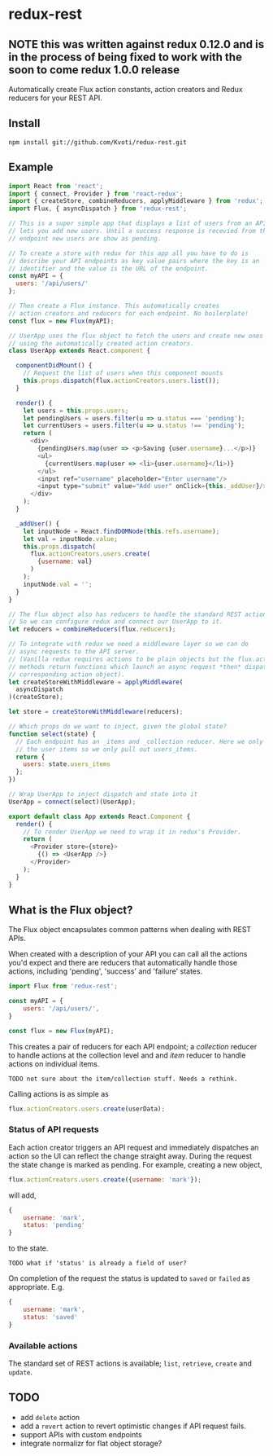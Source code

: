 # redux-rest

## NOTE this was written against redux 0.12.0 and is in the process of being fixed to work with the soon to come redux 1.0.0 release

Automatically create Flux action constants, action creators and Redux
reducers for your REST API.

## Install
```
npm install git://github.com/Kvoti/redux-rest.git
```

## Example
```js
import React from 'react';
import { connect, Provider } from 'react-redux';
import { createStore, combineReducers, applyMiddleware } from 'redux';
import Flux, { asyncDispatch } from 'redux-rest';

// This is a super simple app that displays a list of users from an API and
// lets you add new users. Until a success response is recevied from the API
// endpoint new users are show as pending.

// To create a store with redux for this app all you have to do is
// describe your API endpoints as key value pairs where the key is an
// identifier and the value is the URL of the endpoint.
const myAPI = {
  users: '/api/users/'
};

// Then create a Flux instance. This automatically creates
// action creators and reducers for each endpoint. No boilerplate!
const flux = new Flux(myAPI);

// UserApp uses the flux object to fetch the users and create new ones
// using the automatically created action creators.
class UserApp extends React.component {

  componentDidMount() {
    // Request the list of users when this component mounts
    this.props.dispatch(flux.actionCreators.users.list());
  }

  render() {
    let users = this.props.users;
    let pendingUsers = users.filter(u => u.status === 'pending');
    let currentUsers = users.filter(u => u.status !== 'pending');
    return (
      <div>
        {pendingUsers.map(user => <p>Saving {user.username}...</p>)}
        <ul>
          {currentUsers.map(user => <li>{user.username}</li>)}
        </ul>
        <input ref="username" placeholder="Enter username"/>
        <input type="submit" value="Add user" onClick={this._addUser}/>
      </div>
    );
  }

  _addUser() {
    let inputNode = React.findDOMNode(this.refs.username);
    let val = inputNode.value;
    this.props.dispatch(
      flux.actionCreators.users.create(
        {username: val}
      )
    );
    inputNode.val = '';
  }
}

// The flux object also has reducers to handle the standard REST actions
// So we can configure redux and connect our UserApp to it.
let reducers = combineReducers(flux.reducers);

// To integrate with redux we need a middleware layer so we can do
// async requests to the API server.
// (Vanilla redux requires actions to be plain objects but the flux.actionCreators
// methods return functions which launch an async request *then* dispatch the
// corresponding action object).
let createStoreWithMiddleware = applyMiddleware(
  asyncDispatch
)(createStore);

let store = createStoreWithMiddleware(reducers);

// Which props do we want to inject, given the global state?
function select(state) {
  // Each endpoint has an _items and _collection reducer. Here we only need
  // the user items so we only pull out users_items.
  return {
    users: state.users_items
  };
})

// Wrap UserApp to inject dispatch and state into it
UserApp = connect(select)(UserApp);

export default class App extends React.Component {
  render() {
    // To render UserApp we need to wrap it in redux's Provider.
    return (
      <Provider store={store}>
        {() => <UserApp />}
      </Provider>
    );
  }
}
```

## What is the Flux object?

The Flux object encapsulates common patterns when dealing with REST APIs.

When created with a description of your API you can call all the actions you'd
expect and there are reducers that automatically handle those actions, including
'pending', 'success' and 'failure' states.

```js
import Flux from 'redux-rest';

const myAPI = {
    users: '/api/users/',
}	   

const flux = new Flux(myAPI);
```

This creates a pair of reducers for each API endpoint; a _collection_
reducer to handle actions at the collection level and and _item_
reducer to handle actions on individual items.

    TODO not sure about the item/collection stuff. Needs a rethink.

Calling actions is as simple as

```js 
flux.actionCreators.users.create(userData);
```

### Status of API requests

Each action creator triggers an API request and immediately dispatches
an action so the UI can reflect the change straight away. During the
request the state change is marked as pending. For example, creating a
new object,

```js
flux.actionCreators.users.create({username: 'mark'});
```

will add,

```js
{
    username: 'mark',
    status: 'pending'
}
```

to the state.

    TODO what if 'status' is already a field of user?

On completion of the request the status is updated to ```saved``` or
```failed``` as appropriate. E.g.

```js
{
    username: 'mark',
    status: 'saved'
}
```

### Available actions

The standard set of REST actions is available; ```list```,
```retrieve```, ```create``` and ```update```.

## TODO
- add `delete` action
- add a `revert` action to revert optimistic changes if API request
fails.
- support APIs with custom endpoints
- integrate normalizr for flat object storage?
